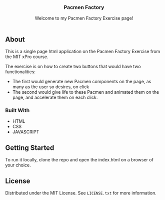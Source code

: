<!-- PROJECT LOGO -->
<br />
<div align="center">

  <h3 align="center">Pacmen Factory</h3>

  <p align="center">
    Welcome to my Pacmen Factory Exercise page!
    <br />
    <br />
  </p>
</div>



<!-- ABOUT THE PROJECT -->
## About


This is a single page html application on the Pacmen Factory Exercise from the MIT xPro course.

The exercise is on how to create two buttons that would have two functionalities:

* The first would generate new Pacmen components on the page, as many as the user so desires, on click
* The second would give life to these Pacmen and animated them on the page, and accelerate them on each click.




### Built With


* HTML
* CSS
* JAVASCRIPT


<!-- GETTING STARTED -->
## Getting Started

To run it locally, clone the repo and open the index.html on a browser of your choice.


<!-- LICENSE -->
## License

Distributed under the MIT License. See `LICENSE.txt` for more information.



